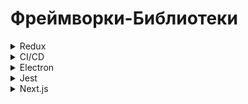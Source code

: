 # Фреймворки-Библиотеки

<details>
    <summary>Redux</summary>

_**Redux**_: это библиотека управления состоянием для JavaScript, основанная на паттерне Flux. Она часто используется в приложениях React для управления состоянием приложения.

_**Redux**_: помогает организовать данные приложения в единое хранилище (store) и определяет строгие правила того, как состояние может быть изменено. Состояние в Redux не может быть изменено напрямую; вместо этого, для его изменения необходимо создать и отправить действие (action). Затем специальная функция, называемая редюсер (reducer), обрабатывает это действие и вносит соответствующие изменения в состояние.

_**Redux**_: позволяет легко отслеживать и обновлять состояние приложения, делая его более предсказуемым и легким для отладки. Он широко используется в разработке веб-приложений на основе React, но может быть использован и с другими фреймворками или библиотеками JavaScript.

</details>

<details>
    <summary>CI/CD</summary>

_**CI/CD**_: CI/CD означает Continuous Integration (непрерывная интеграция) и Continuous Delivery (непрерывная доставка). Это практики разработки программного обеспечения, которые помогают автоматизировать процессы сборки, тестирования и развертывания приложений.

_**Continuous Integration (CI)**_: Это практика, при которой разработчики регулярно интегрируют свой код в общий репозиторий. После каждой интеграции происходит автоматическая сборка и запуск тестов для обеспечения того, что новый код не нарушает работу существующей кодовой базы. Цель CI - обнаружить и исправить ошибки как можно раньше в жизненном цикле разработки.

_**Continuous Delivery (CD)**_: Это практика, при которой код всегда готов к тому, чтобы быть развернутым в любой среде (тестовой, стейджинге, продакшн и т.д.). После успешного прохождения CI процесса, код автоматически разворачивается на предварительно настроенные среды для тестирования или показа заказчику. Цель CD - ускорить время доставки кода в продакшн и уменьшить риск внедрения изменений.

Сочетание CI/CD позволяет создавать, тестировать и доставлять программное обеспечение быстрее и с большей надежностью за счет автоматизации и ускорения процессов разработки, тестирования и развертывания.

_**Список инструментво**_:
Для реализации непрерывной интеграции (CI) и непрерывной доставки (CD) существует множество инструментов и сервисов. Вот несколько из них:

_**Jenkins**_: Jenkins является одним из наиболее популярных инструментов для настройки CI/CD пайплайнов. Он предоставляет множество плагинов и расширений для настройки и автоматизации процессов сборки, тестирования и развертывания.

_**GitLab CI/CD**_: GitLab предоставляет встроенные возможности для настройки CI/CD пайплайнов прямо внутри репозитория GitLab. Это позволяет разработчикам управлять кодом и процессом CI/CD в едином интерфейсе.

_**Travis CI**_: Travis CI предоставляет облачную платформу для непрерывной интеграции и доставки. Он интегрируется с GitHub и Bitbucket, автоматически запускает тесты после каждого коммита и может автоматически развертывать приложение.

Это лишь небольшой список инструментов, доступных для реализации CI/CD. Конечный выбор зависит от конкретных потребностей вашего проекта, предпочтений разработчиков и требований к интеграции с другими системами.

</details>

<details>
    <summary>Electron</summary>

_**Electron**_: это фреймворк для разработки кроссплатформенных настольных приложений с использованием веб-технологий, таких как HTML, CSS и JavaScript. Он позволяет создавать приложения, которые могут работать на операционных системах Windows, macOS и Linux, используя привычные для веб-разработчиков инструменты и языки программирования.

_**Основные цели Electron**_: 

_**Кроссплатформенность**_: Приложения, созданные с использованием Electron, могут быть запущены на различных операционных системах без изменений в исходном коде.

_**Использование веб-технологий**_: Разработчики могут использовать знакомые инструменты и технологии веб-разработки, такие как HTML, CSS и JavaScript, для создания настольных приложений.

_**Доступ к нативным ресурсам**_: Electron предоставляет API для взаимодействия с нативными ресурсами операционной системы, такими как файловая система, системные уведомления, работа с файлами и другие.

_**Обновления в реальном времени**_: Electron обеспечивает простой механизм для обновления приложений в реальном времени без необходимости повторной установки.

_**Широкое сообщество и поддержка**_: Популярность Electron привела к формированию активного сообщества разработчиков, что обеспечивает наличие множества расширений и библиотек.


Electron подходит для разработки разнообразных настольных приложений. Вот некоторые примеры типов приложений, которые можно создавать с использованием Electron:

_**Текстовые редакторы и IDE**_: Примером такого приложения является Visual Studio Code, который сам по себе построен на Electron.

_**Текстовые редакторы и IDE**_: Популярные мессенджеры, такие как Slack и Discord, также используют Electron.

_**Мультимедийные плееры**_: Электрон может быть использован для создания настольных приложений для воспроизведения аудио и видео файлов.

Примеры успешных приложений, построенных на Electron, включают такие как Visual Studio Code, Slack, Discord и многие другие.

</details>

<details>
    <summary>Jest</summary>

_**Jest**_: это фреймворк для тестирования JavaScript-кода, разработанный компанией Facebook. Он широко используется для тестирования кода на стороне клиента (frontend), кода на стороне сервера (backend) и кода Node.js. Jest предоставляет простой и интуитивно понятный API для написания и запуска тестов, а также включает в себя мощные инструменты для мокирования (mocking) и автоматического тестирования.

_**Некоторые особенности Jest**_:

_**Простота использования**_: Jest предоставляет простой и понятный синтаксис для написания тестов, что делает его доступным для разработчиков всех уровней опыта.

_**Мощные утверждения (assertions)**_: Jest включает в себя богатую библиотеку утверждений, которые позволяют проверять различные аспекты вашего кода, такие как значения переменных, вызовы функций, обработку исключений и т. д.

_**Автоматическое обнаружение тестов**_: Jest автоматически обнаруживает и запускает тесты в ваших проектах, что делает процесс тестирования более удобным и эффективным.

_**Интеграция с Babel**_: Jest интегрируется с Babel, что позволяет использовать современные возможности JavaScript (ES6, ES7 и т. д.) в ваших тестах.

_**Мокирование (mocking)**_: Jest предоставляет мощные инструменты для мокирования, позволяющие заменять зависимости вашего кода на заглушки (mocks) для упрощения тестирования.

Благодаря своей простоте использования и мощным возможностям Jest стал одним из самых популярных фреймворков для тестирования JavaScript-кода.

</details>

<details>
    <summary>Next.js</summary>

_**Next.js**_: это популярный фреймворк для создания веб-приложений на основе React.js. Он позволяет разрабатывать как одностраничные (SPA), так и многостраничные (MPA) приложения с помощью серверного рендеринга (SSR), статической генерации (SSG) или клиентского рендеринга.

_**Вот некоторые особенности Next.js**_:

_**Серверный рендеринг (SSR)**_: Позволяет предварительно рендерить страницы на стороне сервера, что улучшает производительность и SEO-оптимизацию.

_**Статическая генерация (SSG)**_: Позволяет предварительно генерировать страницы во время сборки приложения. Это особенно полезно для статических сайтов или страниц с нечасто изменяемым контентом.

_**Клиентский рендеринг (CSR)**_: Позволяет рендерить контент на стороне клиента, что подходит для интерактивных компонентов или динамических данных.

_**Автоматическая оптимизация и предзагрузка**_: Next.js автоматически оптимизирует ваше приложение, предзагружая необходимые ресурсы и обеспечивая быструю загрузку страниц.

_**Маршрутизация**_: Предоставляет простой и гибкий способ управления маршрутами в вашем приложении.

_**API маршруты**_: Позволяют создавать API эндпоинты без необходимости настройки сервера.

_**Поддержка TypeScript**_: Next.js имеет встроенную поддержку TypeScript, что облегчает разработку типизированных приложений.

</details>
